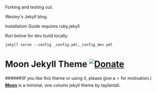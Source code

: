Forking and testing out.

Wesley's Jekyll blog.


Installation Guide
requires ruby,jekyll

Run below for dev build locally.
```
jekyll serve --config _config.yml,_config_dev.yml
```
# Moon Jekyll Theme [![Donate](https://img.shields.io/badge/paypal-donate-blue.svg)](https://www.paypal.me/taylantatli/0usd)
######(If you like this theme or using it, please give a :star: for motivation.)
**[Moon](http://taylantatli.github.io/Moon)** is a minimal, one column jekyll theme by taylantali.
